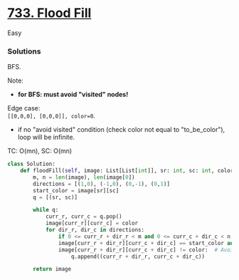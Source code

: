 # [733. Flood Fill](https://leetcode.com/problems/flood-fill/description/?envType=company&envId=amazon&favoriteSlug=amazon-three-months)

Easy

### Solutions

BFS.

Note: 
- **for BFS: must avoid "visited" nodes!**

Edge case: \
`[[0,0,0], [0,0,0]], color=0`.
- if no "avoid visited" condition (check color not equal to "to_be_color"), loop will be infinite.

TC: O(mn), SC: O(mn)

```python
class Solution:
    def floodFill(self, image: List[List[int]], sr: int, sc: int, color: int) -> List[List[int]]:
        m, n = len(image), len(image[0])
        directions = [(1,0), (-1,0), (0,-1), (0,1)]
        start_color = image[sr][sc]
        q = [(sr, sc)]

        while q:
            curr_r, curr_c = q.pop()
            image[curr_r][curr_c] = color
            for dir_r, dir_c in directions:
                if 0 <= curr_r + dir_r < m and 0 <= curr_c + dir_c < n and \
                image[curr_r + dir_r][curr_c + dir_c] == start_color and \
                image[curr_r + dir_r][curr_c + dir_c] != color:  # Avoid visited nodes
                    q.append((curr_r + dir_r, curr_c + dir_c))

        return image
```
